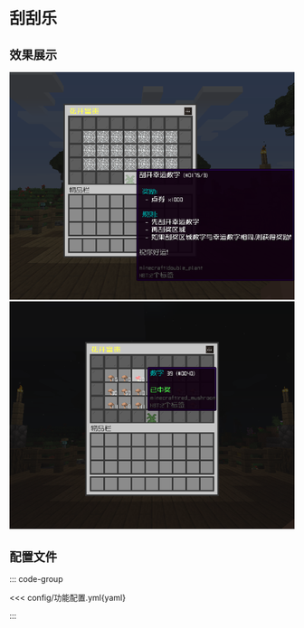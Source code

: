 # 刮刮乐

## 效果展示

![img](img/img.png)
![img_1](img/img_1.png)

## 配置文件

::: code-group

<<< config/功能配置.yml{yaml}

:::

